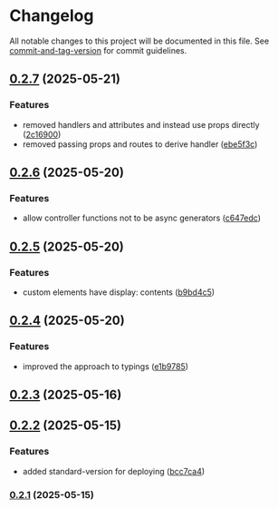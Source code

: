# Changelog

All notable changes to this project will be documented in this file. See [commit-and-tag-version](https://github.com/absolute-version/commit-and-tag-version) for commit guidelines.

## [0.2.7](https://github.com/Wildhoney/Marea/compare/v0.2.6...v0.2.7) (2025-05-21)

### Features

- removed handlers and attributes and instead use props directly ([2c16900](https://github.com/Wildhoney/Marea/commit/2c1690081b3e06437851e6bad4671899da2ca8e6))
- removed passing props and routes to derive handler ([ebe5f3c](https://github.com/Wildhoney/Marea/commit/ebe5f3c1c9f0901c0a98444346de6aeb087fbce4))

## [0.2.6](https://github.com/Wildhoney/Marea/compare/v0.2.5...v0.2.6) (2025-05-20)

### Features

- allow controller functions not to be async generators ([c647edc](https://github.com/Wildhoney/Marea/commit/c647edc92f0bb8be1a8ecf753079e6d4a7e6c454))

## [0.2.5](https://github.com/Wildhoney/Marea/compare/v0.2.4...v0.2.5) (2025-05-20)

### Features

- custom elements have display: contents ([b9bd4c5](https://github.com/Wildhoney/Marea/commit/b9bd4c58329efbeb0bff2b565bef12ea16d803e8))

## [0.2.4](https://github.com/Wildhoney/Marea/compare/v0.2.3...v0.2.4) (2025-05-20)

### Features

- improved the approach to typings ([e1b9785](https://github.com/Wildhoney/Marea/commit/e1b978549503917ce994893562d9afd6c4d66955))

## [0.2.3](https://github.com/Wildhoney/Marea/compare/v0.2.2...v0.2.3) (2025-05-16)

## [0.2.2](https://github.com/Wildhoney/Marea/compare/v0.2.1...v0.2.2) (2025-05-15)

### Features

- added standard-version for deploying ([bcc7ca4](https://github.com/Wildhoney/Marea/commit/bcc7ca42e59fee8c6bb520fc8a0fc3913c76336e))

### [0.2.1](https://github.com/Wildhoney/Marea/compare/v0.2.0...v0.2.1) (2025-05-15)
